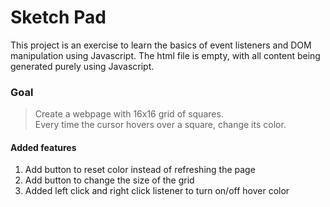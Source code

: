 # Sketch Pad

This project is an exercise to learn the basics of event listeners and DOM manipulation using Javascript.
The html file is empty, with all content being generated purely using Javascript. 

### Goal
> Create a webpage with 16x16 grid of squares.  
> Every time the cursor hovers over a square, change its color.

#### Added features
1. Add button to reset color instead of refreshing the page
2. Add button to change the size of the grid
3. Added left click and right click listener to turn on/off hover color
